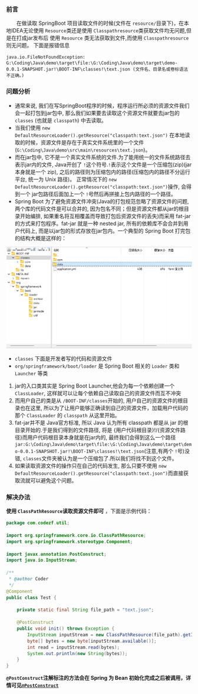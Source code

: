 ### 前言

&emsp;&emsp;在做读取 SpringBoot 项目读取文件的时候(文件在 `resource/`目录下)，在本地IDEA无论使用 `Resource`类还是使用 `Classpathresource`类获取文件均无问题,但是在打成jar发布后 使用 `Resource` 类无法获取到文件,而使用 `Classpathresource`则无问题。
下面是报错信息

```text
java.io.FileNotFoundException: G:\Coding\Java\demo\target\file:\G:\Coding\Java\demo\target\demo-0.0.1-SNAPSHOT.jar!\BOOT-INF\classes!\text.json (文件名、目录名或卷标语法不正确。)
```

### 问题分析

- 通常来说, 我们在写SpringBoot程序的时候，程序运行所必须的资源文件我们会一起打包到jar包中, 那么我们如果要去读取这个资源文件就要去jar包的 `classes` (也就是 `classpath`) 中去读取。
- 当我们使用 `new DefaultResourceLoader().getResource("classpath:text.json")` 在本地读取的时候，资源文件是存在于真实文件系统里的一个文件
  (`G:\Coding\Java\demo\src\main\resources\text.json`)。
- 而在jar包中, 它不是一个真实文件系统的文件.为了能用统一的文件系统路径去表示jar内的文件, Java开创了 `!`这个符号.`!`表示这个文件是一个压缩包(zip)(jar 本身就是一个 zip), 之后的路径则为压缩包内的路径(压缩包内的路径不分运行平台, 统一为 Unix 路径)。
  正常情况下的 `new DefaultResourceLoader().getResource("classpath:text.json")`操作, 会得到一个 jar包路径后面加上一个 `!`号然后再拼接上包内路径的一个路径。
- Spring Boot 为了避免资源文件冲突(Java的打包规范忽略了资源文件的问题, 两个库的代码文件是可以合并的, 因为包名不同；但是资源文件都从jar的根目录开始编排, 如果重名将互相覆盖而导致打包后资源文件的丢失)而采用 fat-jar 的方式来打包程序。fat-jar 就是一种 nested jar, 所有的依赖库不会合并到用户代码上, 而是以jar包的形式存放在jar包内。一个典型的 Spring Boot 打完包的结构大概是这样的：

![图示](/1189227572.png)

- `classes` 下面是开发者写的代码和资源文件
- `org/springframework/boot/loader` 是 Spring Boot 相关的 `Loader` 类和 `Launcher` 等类

1. jar的入口类其实是 Spring Boot Launcher,他会为每一个依赖创建一个 `ClassLoader`, 这样就可以让每个依赖自己读取自己的资源文件而互不冲突
2. 而用户自己的类是从 `/BOOT-INF/classes`开始的, 用户自己的资源文件的根目录也在这里, 所以为了让用户能够正确读到自己的资源文件，加载用户代码的那个 `ClassLoader` 的 `classpath` 从这里开始。
3. fat-jar并不是 Java官方标准, 所以 Java 认为所有 classpath 都是从 jar 的根目录开始的.于是我们得到的文件路径, 将是 {用户代码根目录}!/{资源文件路径}而用户代码根目录本身就是在jar内的, 最终我们会得到这么一个路径 `jar:G:\Coding\Java\demo\target\file:\G:\Coding\Java\demo\target\demo-0.0.1-SNAPSHOT.jar!\BOOT-INF\classes!\text.json`(注意,有两个 `!`号)没错, `classes`文件夹被认为是一个压缩包了.所以我们将找不到这个文件。
4. 如果读取资源文件的操作只在自己的代码发生, 那么只要不使用 `new DefaultResourceLoader().getResource("classpath:text.json")`而直接获取流就可以避免这个问题。

### 解决办法

**使用 `ClassPathResource`读取资源文件即可** ，下面是示例代码：

```Java
package com.codezf.util;

import org.springframework.core.io.ClassPathResource;
import org.springframework.stereotype.Component;

import javax.annotation.PostConstruct;
import java.io.InputStream;

/**
 * @author Coder
 */
@Component
public class Test {

    private static final String file_path = "text.json";

    @PostConstruct
    public void init() throws Exception {
        InputStream inputStream = new ClassPathResource(file_path).getInputStream();
        byte[] bytes = new byte[inputStream.available()];
        int read = inputStream.read(bytes);
        System.out.println(new String(bytes));
    }
}

```

**`@PostConstruct`注解标注的方法会在 Spring 为 Bean 初始化完成之后被调用，详情可见[`@PostConstruct`](https://docs.spring.io/spring-framework/docs/5.3.26/reference/html/core.html#beans-postconstruct-and-predestroy-annotations)**
